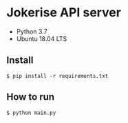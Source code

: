 # Jokerise API server

* Python 3.7
* Ubuntu 18.04 LTS

## Install
```
$ pip install -r requirements.txt
```

## How to run
```
$ python main.py
```
